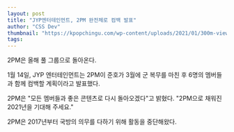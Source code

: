 ```yaml
---
layout: post
title: "JYP엔터테인먼트, 2PM 완전체로 컴백 발표"
author: "CSS Dev"
thumbnail: "https://kpopchingu.com/wp-content/uploads/2021/01/300m-views-3-890x512.png"
tags: 
---
```



2PM은 올해 풀 그룹으로 돌아온다.

1월 14일, JYP 엔터테인먼트는 2PM이 준호가 3월에 군 복무를 마친 후 6명의 멤버들과 함께 컴백할 계획이라고 발표했다.

2PM은 "모든 멤버들과 좋은 콘텐츠로 다시 돌아오겠다"고 밝혔다. "2PM으로 채워진 2021년을 기대해 주세요."

2PM은 2017년부터 국방의 의무를 다하기 위해 활동을 중단해왔다.